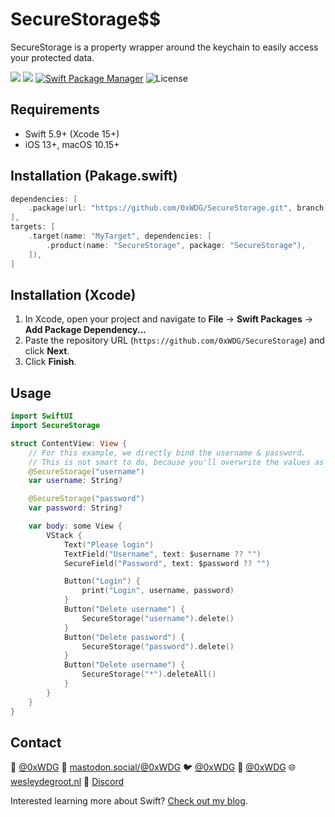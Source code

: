 # SecureStorage$$

SecureStorage is a property wrapper around the keychain to easily access your protected data.

[![](https://img.shields.io/endpoint?url=https%3A%2F%2Fswiftpackageindex.com%2Fapi%2Fpackages%2F0xWDG%2FSecureStorage%2Fbadge%3Ftype%3Dplatforms)](https://swiftpackageindex.com/0xWDG/SecureStorage)
[![](https://img.shields.io/endpoint?url=https%3A%2F%2Fswiftpackageindex.com%2Fapi%2Fpackages%2F0xWDG%2FSecureStorage%2Fbadge%3Ftype%3Dswift-versions)](https://swiftpackageindex.com/0xWDG/SecureStorage)
[![Swift Package Manager](https://img.shields.io/badge/SPM-compatible-brightgreen.svg)](https://swift.org/package-manager)
![License](https://img.shields.io/github/license/0xWDG/SecureStorage)

## Requirements

- Swift 5.9+ (Xcode 15+)
- iOS 13+, macOS 10.15+

## Installation (Pakage.swift)

```swift
dependencies: [
    .package(url: "https://github.com/0xWDG/SecureStorage.git", branch: "main"),
],
targets: [
    .target(name: "MyTarget", dependencies: [
        .product(name: "SecureStorage", package: "SecureStorage"),
    ]),
]
```

## Installation (Xcode)

1. In Xcode, open your project and navigate to **File** → **Swift Packages** → **Add Package Dependency...**
2. Paste the repository URL (`https://github.com/0xWDG/SecureStorage`) and click **Next**.
3. Click **Finish**.

## Usage

```swift
import SwiftUI
import SecureStorage

struct ContentView: View {
    // For this example, we directly bind the username & password.
    // This is not smart to do, because you'll overwrite the values as you type.
    @SecureStorage("username")
    var username: String?

    @SecureStorage("password")
    var password: String?

    var body: some View {
        VStack {
            Text("Please login")
            TextField("Username", text: $username ?? "")
            SecureField("Password", text: $password ?? "")

            Button("Login") {
                print("Login", username, password)
            }
            Button("Delete username") {
                SecureStorage("username").delete()
            }
            Button("Delete password") {
                SecureStorage("password").delete()
            }
            Button("Delete username") {
                SecureStorage("*").deleteAll()
            }
        }
    }
}
```

## Contact

🦋 [@0xWDG](https://bsky.app/profile/0xWDG.bsky.social)
🐘 [mastodon.social/@0xWDG](https://mastodon.social/@0xWDG)
🐦 [@0xWDG](https://x.com/0xWDG)
🧵 [@0xWDG](https://www.threads.net/@0xWDG)
🌐 [wesleydegroot.nl](https://wesleydegroot.nl)
🤖 [Discord](https://discordapp.com/users/918438083861573692)

Interested learning more about Swift? [Check out my blog](https://wesleydegroot.nl/blog/).